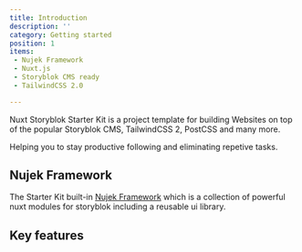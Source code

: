 ```yaml
---
title: Introduction
description: ''
category: Getting started
position: 1
items:
 - Nujek Framework
 - Nuxt.js
 - Storyblok CMS ready
 - TailwindCSS 2.0

---
```


Nuxt Storyblok Starter Kit is a project template for building Websites on top of the popular Storyblok CMS, TailwindCSS 2, PostCSS and many more. 

Helping you to stay productive following and eliminating repetive tasks. 

## Nujek Framework

The Starter Kit built-in [Nujek Framework](https://nujek-docs.vercel.app/) which is a collection of powerful nuxt modules for storyblok including a reusable ui library.

## Key features

<list :items="items"></list>